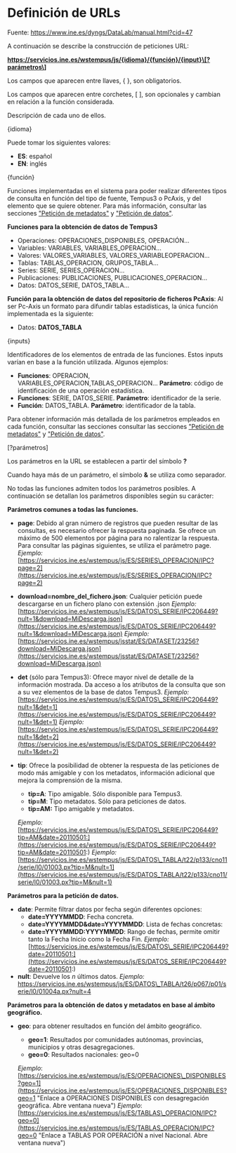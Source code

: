 # Definición de URLs

Fuente: https://www.ine.es/dyngs/DataLab/manual.html?cid=47

A continuación se describe la construcción de peticiones URL:

**https://servicios.ine.es/wstempus/js/{idioma}/{función}/{input}\[?parámetros\]**

Los campos que aparecen entre llaves, { }, son obligatorios.

Los campos que aparecen entre corchetes, \[ \], son opcionales y cambian en relación a la función considerada.

Descripción de cada uno de ellos.

{idioma}

Puede tomar los siguientes valores:

*   **ES**: español
*   **EN**: inglés

{función}

Funciones implementadas en el sistema para poder realizar diferentes tipos de consulta en función del tipo de fuente, Tempus3 o PcAxis, y del elemento que se quiere obtener. Para más información, consultar las secciones ["Petición de metadatos"](https://www.ine.es/dyngs/DataLab/manual.html?cid=48 "Enlace petición de metadatos") y ["Petición de datos"](https://www.ine.es/dyngs/DataLab/manual.html?cid=49 "Enlace petición de datos").

**Funciones para la obtención de datos de Tempus3**

*   Operaciones: OPERACIONES\_DISPONIBLES, OPERACIÓN...
*   Variables: VARIABLES, VARIABLES\_OPERACION...
*   Valores: VALORES\_VARIABLES, VALORES\_VARIABLEOPERACION...
*   Tablas: TABLAS\_OPERACION, GRUPOS\_TABLA...
*   Series: SERIE, SERIES\_OPERACION...
*   Publicaciones: PUBLICACIONES, PUBLICACIONES\_OPERACION...
*   Datos: DATOS\_SERIE, DATOS\_TABLA...

**Función para la obtención de datos del repositorio de ficheros PcAxis**: Al ser Pc-Axis un formato para difundir tablas estadísticas, la única función implementada es la siguiente:

*   Datos: **DATOS\_TABLA**

{inputs}

Identificadores de los elementos de entrada de las funciones. Estos inputs varían en base a la función utilizada. Algunos ejemplos:

*   **Funciones**: OPERACION, VARIABLES\_OPERACION,TABLAS\_OPERACION... **Parámetro**: código de identificación de una operación estadística.
*   **Funciones**: SERIE, DATOS\_SERIE. **Parámetro**: identificador de la serie.
*   **Función**: DATOS\_TABLA. **Parámetro**: identificador de la tabla.

Para obtener información más detallada de los parámetros empleados en cada función, consultar las secciones consultar las secciones ["Petición de metadatos"](https://www.ine.es/dyngs/DataLab/manual.html?cid=48 "Enlace petición de metadatos") y ["Petición de datos"](https://www.ine.es/dyngs/DataLab/manual.html?cid=49 "Enlace petición de datos").

\[?parámetros\]

Los parámetros en la URL se establecen a partir del símbolo **?**

Cuando haya más de un parámetro, el símbolo **&** se utiliza como separador.

No todas las funciones admiten todos los parámetros posibles. A continuación se detallan los parámetros disponibles según su carácter:

**Parámetros comunes a todas las funciones.**

*   **page**: Debido al gran número de registros que pueden resultar de las consultas, es necesario ofrecer la respuesta paginada. Se ofrece un máximo de 500 elementos por página para no ralentizar la respuesta. Para consultar las páginas siguientes, se utiliza el parámetro page.
    _Ejemplo:_  [https://servicios.ine.es/wstempus/js/ES/SERIES\_OPERACION/IPC?page=2](https://servicios.ine.es/wstempus/js/ES/SERIES_OPERACION/IPC?page=2)
*   **download=nombre\_del\_fichero.json**: Cualquier petición puede descargarse en un fichero plano con extensión .json
    _Ejemplo:_ [https://servicios.ine.es/wstempus/js/ES/DATOS\_SERIE/IPC206449?nult=1&download=MiDescarga.json](https://servicios.ine.es/wstempus/js/ES/DATOS_SERIE/IPC206449?nult=1&download=MiDescarga.json)
    _Ejemplo:_ [https://servicios.ine.es/wstempus/jsstat/ES/DATASET/23256?download=MiDescarga.json](https://servicios.ine.es/wstempus/jsstat/ES/DATASET/23256?download=MiDescarga.json)
*   ****det**** (sólo para Tempus3): Ofrece mayor nivel de detalle de la información mostrada. Da acceso a los atributos de la consulta que son a su vez elementos de la base de datos Tempus3.
    _Ejemplo:_  [https://servicios.ine.es/wstempus/js/ES/DATOS\_SERIE/IPC206449?nult=1&det=1](https://servicios.ine.es/wstempus/js/ES/DATOS_SERIE/IPC206449?nult=1&det=1)
    _Ejemplo:_  [https://servicios.ine.es/wstempus/js/ES/DATOS\_SERIE/IPC206449?nult=1&det=2](https://servicios.ine.es/wstempus/js/ES/DATOS_SERIE/IPC206449?nult=1&det=2)
*   ****tip****: Ofrece la posibilidad de obtener la respuesta de las peticiones de modo más amigable y con los metadatos, información adicional que mejora la comprensión de la misma.

    *   **tip=A**: Tipo amigable. Sólo disponible para Tempus3.
    *   **tip=M**: Tipo metadatos. Sólo para peticiones de datos.
    *   **tip=AM:** Tipo amigable y metadatos.

    _Ejemplo:_ [https://servicios.ine.es/wstempus/js/ES/DATOS\_SERIE/IPC206449?tip=AM&date=20110501:](https://servicios.ine.es/wstempus/js/ES/DATOS_SERIE/IPC206449?tip=AM&date=20110501:)
    _Ejemplo:_ [https://servicios.ine.es/wstempus/js/ES/DATOS\_TABLA/t22/p133/cno11/serie/l0/01003.px?tip=M&nult=1](https://servicios.ine.es/wstempus/js/ES/DATOS_TABLA/t22/p133/cno11/serie/l0/01003.px?tip=M&nult=1)

**Parámetros para la petición de datos.**

*   ****date****: Permite filtrar datos por fecha según diferentes opciones:
    *   **date=YYYYMMDD**: Fecha concreta.
    *   **date=YYYYMMDD&date=YYYYMMDD**: Lista de fechas concretas:
    *   **date=YYYYMMDD:YYYYMMDD**: Rango de fechas, permite omitir tanto la Fecha Inicio como la Fecha Fin.
        _Ejemplo:_ [https://servicios.ine.es/wstempus/js/ES/DATOS\_SERIE/IPC206449?date=20110501:](https://servicios.ine.es/wstempus/js/ES/DATOS_SERIE/IPC206449?date=20110501:)
*   ****nult****:  Devuelve los _n_ últimos datos.
    _Ejemplo:_ https://servicios.ine.es/wstempus/js/ES/DATOS\_TABLA/t26/p067/p01/serie/l0/01004a.px?nult=4

**Parámetros para la obtención de datos y metadatos en base al ámbito geográfico.**

*   ****geo****:  para obtener resultados en función del ámbito geográfico.

    *   **geo=1**: Resultados por comunidades autónomas, provincias, municipios y otras desagregaciones.
    *   **geo=0**: Resultados nacionales: geo=0

    _Ejemplo_:  [https://servicios.ine.es/wstempus/js/ES/OPERACIONES\_DISPONIBLES?geo=1](https://servicios.ine.es/wstempus/js/ES/OPERACIONES_DISPONIBLES?geo=1 "Enlace a OPERACIONES DISPONIBLES con desagregación geográfica. Abre ventana nueva")
    _Ejemplo_:  [https://servicios.ine.es/wstempus/js/ES/TABLAS\_OPERACION/IPC?geo=0](https://servicios.ine.es/wstempus/js/ES/TABLAS_OPERACION/IPC?geo=0 "Enlace a TABLAS POR OPERACIÓN a nivel Nacional. Abre ventana nueva")
